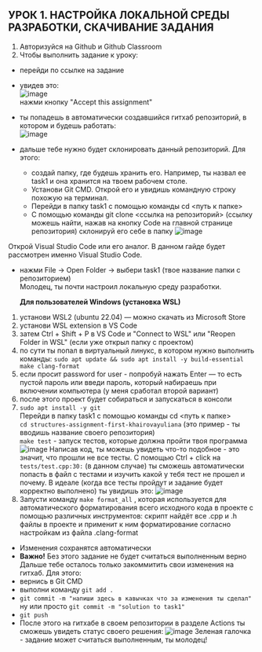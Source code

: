 ## УРОК 1. НАСТРОЙКА ЛОКАЛЬНОЙ СРЕДЫ РАЗРАБОТКИ, СКАЧИВАНИЕ ЗАДАНИЯ
1. Авторизуйся на Github и Github Classroom
2. Чтобы выполнить задание к уроку:
- перейди по ссылке на задание
- увидев это:  
![image](https://github.com/user-attachments/assets/7f838452-6594-4e0b-8f74-893315562344)  
нажми кнопку "Accept this assignment"
- ты попадешь в автоматически создавшийся гитхаб репозиторий, в котором и будешь работать:  
![image](https://github.com/user-attachments/assets/7b6b6e19-04da-4f68-9cfe-58c94cfc51e0)  

- дальше тебе нужно будет склонировать данный репозиторий. Для этого:
  - создай папку, где будешь хранить его. Например, ты назвал ее task1 и она хранится на твоем рабочем столе.
  - Установи Git CMD. Открой его и увидишь командную строку похожую на терминал.
  - Перейди в папку task1 c помощью команды cd <путь к папке>
  - С помощью команды git clone <ссылка на репозиторий> (ссылку можешь найти, нажав на кнопку Code на главной странице репозитория) склонируй его себе в папку
![image](https://github.com/user-attachments/assets/5401cee3-78d3-4a8d-8b92-363afadf2b6c)

Открой Visual Studio Code или его аналог. В данном гайде будет рассмотрен именно Visual Studio Code.

- нажми File -> Open Folder -> выбери task1 (твое название папки с репозиторием)  
  Молодец, ты почти настроил локальную среду разработки.
  
  **Для пользователей Windows (установка WSL)**
1. установи WSL2 (ubuntu 22.04) — можно скачать из Microsoft Store
2. установи WSL extension в VS Code
3. затем Ctrl + Shift + P в VS Code и "Connect to WSL" или "Reopen Folder in WSL" (если уже открыл папку с проектом)
4. по сути ты попал в виртуальный линукс, в котором нужно выполнить команды: `sudo apt update && sudo apt install -y build-essential make clang-format`
5. если просит password for user - попробуй нажать Enter — то есть пустой пароль или введи пароль, который набираешь при включении компьютера (у меня сработал второй вариант)
6. после этого проект будет собираться и запускаться в консоли
7. `sudo apt install -y git`  
   Перейди в папку task1 c помощью команды cd <путь к папке>  
   `cd structures-assignment-first-khairovayuliana` (это пример - ты вводишь название своего репозитория)  
   `make test`  - запуск тестов, которые должна пройти твоя программа
   ![image](https://github.com/user-attachments/assets/667ca4d1-f28d-460e-a054-9672dd1ee414)
   Написав код, ты можешь увидеть что-то подобное - это значит, что прошли не все тесты. С помощью Ctrl + click на `tests/test.cpp:30:` (в данном случае) ты сможешь автоматически попасть в файл c тестами и изучить какой у тебя тест не прошел и почему. В идеале (когда все тесты пройдут и задание будет корректно выполнено) ты увидишь это:
   ![image](https://github.com/user-attachments/assets/1e93b16c-398f-4c79-824a-b36bf1dca53a)
8. Запусти команду `make format_all` , которая используется для автоматического форматирования всего исходного кода в проекте с помощью различных инструментов: скрипт найдёт все .cpp и .h файлы в проекте
и применит к ним форматирование согласно настройкам из файла .clang-format
- Изменения сохранятся автоматически
- __Важно!__ Без этого задание не будет считаться выполненным верно
Дальше тебе осталось только закоммитить свои изменения на гитхаб. Для этого:
- вернись в Git CMD
- выполни команду `git add .`
- `git commit -m "напиши здесь в кавычках что за изменения ты сделал"` ну или просто `git commit -m "solution to task1"`
- `git push`
- После этого на гитхабе в своем репозитории в разделе Actions ты сможешь увидеть статус своего решения:
  ![image](https://github.com/user-attachments/assets/b0df5d02-a0c6-4f5c-afbb-953f67dafd34)
  Зеленая галочка - задание может считаться выполненным, ты молодец!
  


   


  
